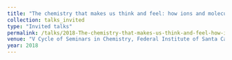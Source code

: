 ```yaml
---
title: "The chemistry that makes us think and feel: how ions and molecules control our behavior"
collection: talks_invited
type: "Invited talks"
permalink: /talks/2018-The-chemistry-that-makes-us-think-and-feel-how-ions-and-molecules-control-our-behavior
venue: "V Cycle of Seminars in Chemistry, Federal Institute of Santa Catarina for Science, Technology and Education, Brazil"
year: 2018
---
```

